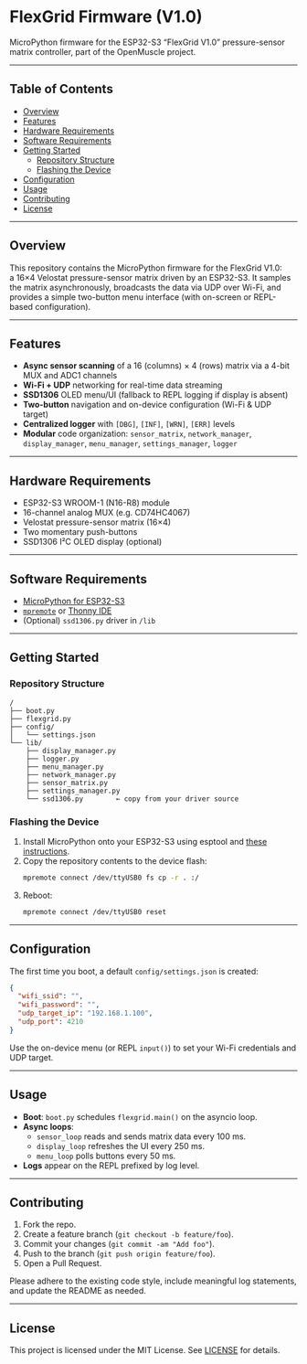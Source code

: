 # FlexGrid Firmware (V1.0)

MicroPython firmware for the ESP32-S3 “FlexGrid V1.0” pressure-sensor matrix controller, part of the OpenMuscle project.

---

## Table of Contents

- [Overview](#overview)  
- [Features](#features)  
- [Hardware Requirements](#hardware-requirements)  
- [Software Requirements](#software-requirements)  
- [Getting Started](#getting-started)  
  - [Repository Structure](#repository-structure)  
  - [Flashing the Device](#flashing-the-device)  
- [Configuration](#configuration)  
- [Usage](#usage)  
- [Contributing](#contributing)  
- [License](#license)  

---

## Overview

This repository contains the MicroPython firmware for the FlexGrid V1.0:  
a 16×4 Velostat pressure-sensor matrix driven by an ESP32-S3. It samples the matrix asynchronously, broadcasts the data via UDP over Wi-Fi, and provides a simple two-button menu interface (with on-screen or REPL-based configuration).

---

## Features

- **Async sensor scanning** of a 16 (columns) × 4 (rows) matrix via a 4-bit MUX and ADC1 channels  
- **Wi-Fi + UDP** networking for real-time data streaming  
- **SSD1306** OLED menu/UI (fallback to REPL logging if display is absent)  
- **Two-button** navigation and on-device configuration (Wi-Fi & UDP target)  
- **Centralized logger** with `[DBG]`, `[INF]`, `[WRN]`, `[ERR]` levels  
- **Modular** code organization: `sensor_matrix`, `network_manager`, `display_manager`, `menu_manager`, `settings_manager`, `logger`

---

## Hardware Requirements

- ESP32-S3 WROOM-1 (N16-R8) module  
- 16-channel analog MUX (e.g. CD74HC4067)  
- Velostat pressure-sensor matrix (16×4)  
- Two momentary push-buttons  
- SSD1306 I²C OLED display (optional)

---

## Software Requirements

- [MicroPython for ESP32-S3](https://micropython.org/download/esp32-s3/)  
- [`mpremote`](https://pypi.org/project/mpremote/) or [Thonny IDE](https://thonny.org/)  
- (Optional) `ssd1306.py` driver in `/lib`

---

## Getting Started

### Repository Structure

```
/
├── boot.py
├── flexgrid.py
├── config/
│   └── settings.json
└── lib/
    ├── display_manager.py
    ├── logger.py
    ├── menu_manager.py
    ├── network_manager.py
    ├── sensor_matrix.py
    ├── settings_manager.py
    └── ssd1306.py        ← copy from your driver source
```

### Flashing the Device

1. Install MicroPython onto your ESP32-S3 using esptool and [these instructions](https://micropython.org/download/ESP32_GENERIC_S3/).
2. Copy the repository contents to the device flash:
   ```bash
   mpremote connect /dev/ttyUSB0 fs cp -r . :/
   ```
3. Reboot:  
   ```bash
   mpremote connect /dev/ttyUSB0 reset
   ```

---

## Configuration

The first time you boot, a default `config/settings.json` is created:
```json
{
  "wifi_ssid": "",
  "wifi_password": "",
  "udp_target_ip": "192.168.1.100",
  "udp_port": 4210
}
```
Use the on-device menu (or REPL `input()`) to set your Wi-Fi credentials and UDP target.

---

## Usage

- **Boot**: `boot.py` schedules `flexgrid.main()` on the asyncio loop.  
- **Async loops**:
  - `sensor_loop` reads and sends matrix data every 100 ms.  
  - `display_loop` refreshes the UI every 250 ms.  
  - `menu_loop` polls buttons every 50 ms.  
- **Logs** appear on the REPL prefixed by log level.

---

## Contributing

1. Fork the repo.  
2. Create a feature branch (`git checkout -b feature/foo`).  
3. Commit your changes (`git commit -am "Add foo"`).  
4. Push to the branch (`git push origin feature/foo`).  
5. Open a Pull Request.

Please adhere to the existing code style, include meaningful log statements, and update the README as needed.

---

## License

This project is licensed under the MIT License. See [LICENSE](LICENSE) for details.

